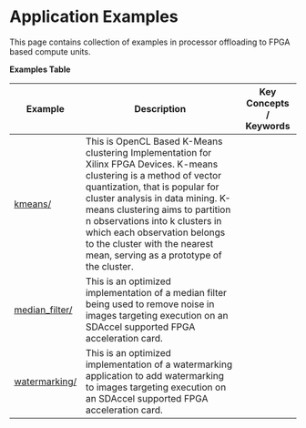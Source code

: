 Application Examples
==================================
This page contains collection of examples in processor offloading to FPGA based compute units.

 __Examples Table__ 

Example        | Description           | Key Concepts / Keywords 
---------------|-----------------------|-------------------------
[kmeans/][]|This is OpenCL Based K-Means clustering Implementation for Xilinx FPGA Devices. K-means clustering is a method of vector quantization, that is popular for cluster analysis in data mining. K-means clustering aims to partition n observations into k clusters in which each observation belongs to the cluster with the nearest mean, serving as a prototype of the cluster.|
[median_filter/][]|This is an optimized implementation of a median filter being used to remove noise in images targeting execution on an SDAccel supported FPGA acceleration card.|
[watermarking/][]|This is an optimized implementation of a watermarking application to add watermarking to images targeting execution on an SDAccel supported FPGA acceleration card.|

[.]:.
[kmeans/]:./kmeans/
[median_filter/]:./median_filter/
[watermarking/]:./watermarking/
